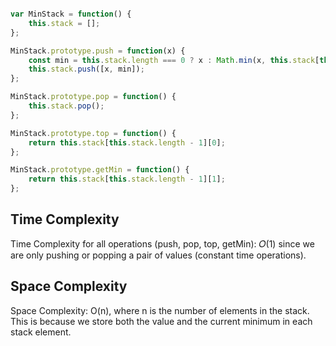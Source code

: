 ``` javascript

var MinStack = function() {
    this.stack = [];
};

MinStack.prototype.push = function(x) {
    const min = this.stack.length === 0 ? x : Math.min(x, this.stack[this.stack.length - 1][1]);
    this.stack.push([x, min]);
};

MinStack.prototype.pop = function() {
    this.stack.pop();
};

MinStack.prototype.top = function() {
    return this.stack[this.stack.length - 1][0];
};

MinStack.prototype.getMin = function() {
    return this.stack[this.stack.length - 1][1];
};


```

## Time Complexity

Time Complexity for all operations (push, pop, top, getMin): 𝑂(1) since we are only pushing or popping a pair of values (constant time operations).

## Space Complexity

Space Complexity:  O(n), where n is the number of elements in the stack. This is because we store both the value and the current minimum in each stack element.